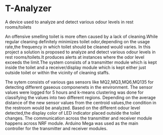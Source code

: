 # T-Analyzer
A device used to analyze and detect various odour levels in rest rooms/toilets

An offensive smelling toilet is more often caused by a lack of cleaning.While regular cleaning definitely minimizes toilet odor,depending on the usage rate,the frequency in which toilet should be cleaned would varies.
In this project a solution is proposed to  analyze and detect various odour levels in rest rooms/toilets.It produces alerts at instances where the odor level exceeds the limit.The system consists of a transmitter module which is kept inside the toilet and a receiver/display module which is kept either just outside toilet or within the vicinity of cleaning staffs.

The sytem consists of various gas sensors like MQ2,MQ3,MQ6,MQ135 for detecting different gaseous componenets in the environment. The sensor values were logged for 5 hours and k-means clustering was done for classifying the values into two different regions. Depending on the average distance of the new sensor values from the centroid values,the condition in the restroom would be analyzed. Based on the different odour level detected,the display color of LED indicator placed outside the toilet changes. The communication across the transmitter and receiver module happens across NRF module. Arduino Mega was used as the main controller for the transmitter and receiver modules.
